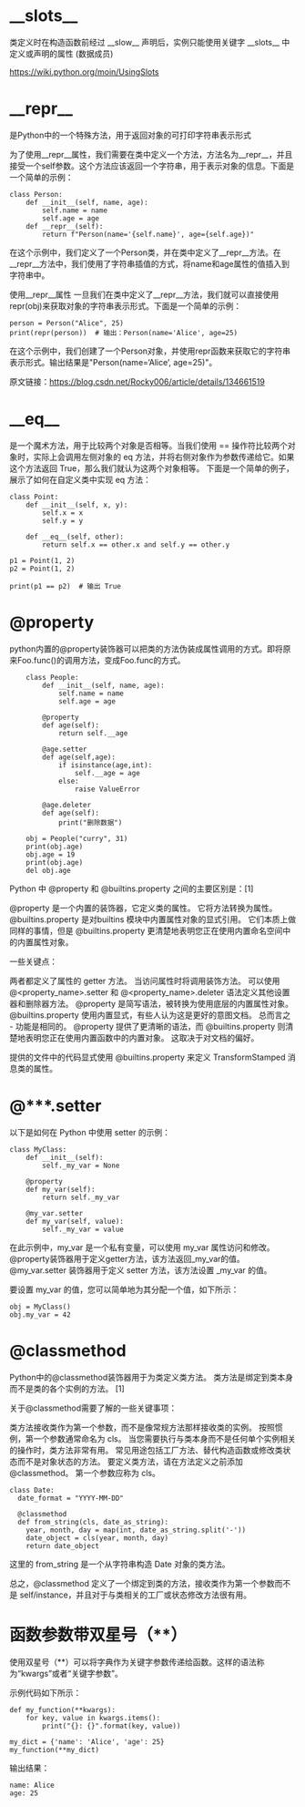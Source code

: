 # \_\_slots__

类定义时在构造函数前经过 \_\_slow__ 声明后，实例只能使用关键字 \_\_slots__ 中定义或声明的属性 (数据成员) 

https://wiki.python.org/moin/UsingSlots

# \_\_repr__
是Python中的一个特殊方法，用于返回对象的可打印字符串表示形式

为了使用__repr__属性，我们需要在类中定义一个方法，方法名为__repr__，并且接受一个self参数。这个方法应该返回一个字符串，用于表示对象的信息。下面是一个简单的示例：
```
class Person:
    def __init__(self, name, age):
        self.name = name
        self.age = age
    def __repr__(self):
        return f"Person(name='{self.name}', age={self.age})"
```

在这个示例中，我们定义了一个Person类，并在类中定义了__repr__方法。在__repr__方法中，我们使用了字符串插值的方式，将name和age属性的值插入到字符串中。

使用__repr__属性
一旦我们在类中定义了__repr__方法，我们就可以直接使用repr(obj)来获取对象的字符串表示形式。下面是一个简单的示例：​​​​​​​

```
person = Person("Alice", 25)
print(repr(person))  # 输出：Person(name='Alice', age=25)
```
在这个示例中，我们创建了一个Person对象，并使用repr函数来获取它的字符串表示形式。输出结果是"Person(name=‘Alice’, age=25)"。


原文链接：https://blog.csdn.net/Rocky006/article/details/134661519


# \_\_eq__
是一个魔术方法，用于比较两个对象是否相等。当我们使用 == 操作符比较两个对象时，实际上会调用左侧对象的 eq 方法，并将右侧对象作为参数传递给它。如果这个方法返回 True，那么我们就认为这两个对象相等。
下面是一个简单的例子，展示了如何在自定义类中实现 eq 方法：
```
class Point:
    def __init__(self, x, y):
        self.x = x
        self.y = y

    def __eq__(self, other):
        return self.x == other.x and self.y == other.y

p1 = Point(1, 2)
p2 = Point(1, 2)

print(p1 == p2)  # 输出 True

```

# @property
python内置的@property装饰器可以把类的方法伪装成属性调用的方式。即将原来Foo.func()的调用方法，变成Foo.func的方式。
```
	class People:
		def __init__(self, name, age):
			self.name = name
			self.age = age
			
		@property
		def age(self):
			return self.__age
			
		@age.setter
		def age(self,age):
			if isinstance(age,int):
				self.__age = age
			else:
				raise ValueError
				
		@age.deleter
		def age(self):
			print("删除数据")
			
	obj = People("curry", 31)
	print(obj.age)
	obj.age = 19
	print(obj.age)
	del obj.age

```
Python 中 @property 和 @builtins.property 之间的主要区别是：[1]

@property 是一个内置的装饰器，它定义类的属性。 它将方法转换为属性。
@builtins.property 是对builtins 模块中内置属性对象的显式引用。
它们本质上做同样的事情，但是 @builtins.property 更清楚地表明您正在使用内置命名空间中的内置属性对象。

一些关键点：

两者都定义了属性的 getter 方法。 当访问属性时将调用装饰方法。
可以使用 @<property_name>.setter 和 @<property_name>.deleter 语法定义其他设置器和删除器方法。
@property 是简写语法，被转换为使用底层的内置属性对象。
@builtins.property 使用内置显式，有些人认为这是更好的意图文档。
总而言之 - 功能是相同的。 @property 提供了更清晰的语法，而 @builtins.property 则清楚地表明您正在使用内置函数中的内置对象。 这取决于对文档的偏好。

提供的文件中的代码显式使用 @builtins.property 来定义 TransformStamped 消息类的属性。
# @***.setter
以下是如何在 Python 中使用 setter 的示例：
```
class MyClass:
    def __init__(self):
        self._my_var = None

    @property
    def my_var(self):
        return self._my_var

    @my_var.setter
    def my_var(self, value):
        self._my_var = value

```
在此示例中，my_var 是一个私有变量，可以使用 my_var 属性访问和修改。 @property装饰器用于定义getter方法，该方法返回_my_var的值。 @my_var.setter 装饰器用于定义 setter 方法，该方法设置 _my_var 的值。

要设置 my_var 的值，您可以简单地为其分配一个值，如下所示：
```
obj = MyClass()
obj.my_var = 42

```
# @classmethod
Python中的@classmethod装饰器用于为类定义类方法。 类方法是绑定到类本身而不是类的各个实例的方法。 [1]

关于@classmethod需要了解的一些关键事项：

类方法接收类作为第一个参数，而不是像常规方法那样接收类的实例。 按照惯例，第一个参数通常命名为 cls。
当您需要执行与类本身而不是任何单个实例相关的操作时，类方法非常有用。
常见用途包括工厂方法、替代构造函数或修改类状态而不是对象状态的方法。
要定义类方法，请在方法定义之前添加@classmethod。 第一个参数应称为 cls。
```
class Date:
  date_format = "YYYY-MM-DD"

  @classmethod
  def from_string(cls, date_as_string):
    year, month, day = map(int, date_as_string.split('-'))
    date_object = cls(year, month, day) 
    return date_object

```
这里的 from_string 是一个从字符串构造 Date 对象的类方法。

总之，@classmethod 定义了一个绑定到类的方法，接收类作为第一个参数而不是 self/instance，并且对于与类相关的工厂或状态修改方法很有用。
# 函数参数带双星号（**）
使用双星号（**）可以将字典作为关键字参数传递给函数。这样的语法称为“kwargs”或者“关键字参数”。

示例代码如下所示：
```
def my_function(**kwargs):
    for key, value in kwargs.items():
        print("{}: {}".format(key, value))
        
my_dict = {'name': 'Alice', 'age': 25}
my_function(**my_dict)
```
输出结果：
```
name: Alice
age: 25

```
